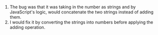 1. The bug was that it was taking in the number as strings and by JavaScript's logic, would concatenate the two strings instead of adding them.
2. I would fix it by converting the strings into numbers before applying the adding operation.